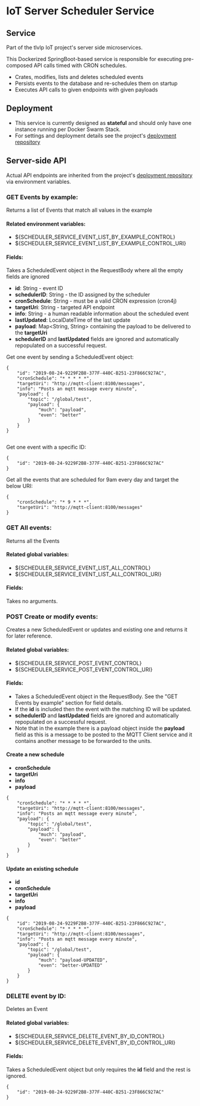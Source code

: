 # IoT Server Scheduler Service

## Service
Part of the tlvlp IoT project's server side microservices.

This Dockerized SpringBoot-based service is responsible for executing pre-composed API calls timed with CRON schedules.
- Crates, modifies, lists and deletes scheduled events
- Persists events to the database and re-schedules them on startup
- Executes API calls to given endpoints with given payloads

## Deployment
- This service is currently designed as **stateful** and should only have one instance running per Docker Swarm Stack.
- For settings and deployment details see the project's [deployment repository](https://gitlab.com/tlvlp/iot.server.deployment)

## Server-side API
Actual API endpoints are inherited from the project's [deployment repository](https://gitlab.com/tlvlp/iot.server.deployment) via environment variables.

### GET Events by example:

Returns a list of Events that match all values in the example


#### Related environment variables:
- ${SCHEDULER_SERVICE_EVENT_LIST_BY_EXAMPLE_CONTROL}
- ${SCHEDULER_SERVICE_EVENT_LIST_BY_EXAMPLE_CONTROL_URI}

#### Fields:
Takes a ScheduledEvent object in the RequestBody where all the empty fields are ignored
- **id**: String - event ID
- **schedulerID**: String - the ID assigned by the scheduler
- **cronSchedule**: String - must be a valid CRON expression (cron4j)
- **targetUri**: String - targeted API endpoint
- **info**: String - a human readable information about the scheduled event
- **lastUpdated**: LocalDateTime of the last update
- **payload**: Map<String, String> containing the payload to be delivered to the **targetUri** 
- **schedulerID** and **lastUpdated** fields are ignored and automatically repopulated on a successful request.

Get one event by sending a ScheduledEvent object:
```
{
    "id": "2019-08-24-9229F2B8-377F-440C-B251-23F866C927AC",
    "cronSchedule": "* * * * *",
    "targetUri": "http://mqtt-client:8100/messages",
    "info": "Posts an mqtt message every minute",
    "payload": {
        "topic": "/global/test",
        "payload": {
            "much": "payload",
            "even": "better"
        }
    }
}


```

Get one event with a specific ID:
```
{
    "id": "2019-08-24-9229F2B8-377F-440C-B251-23F866C927AC"
}
```

Get all the events that are scheduled for 9am every day and target the below URI:
```
{
    "cronSchedule": "* 9 * * *",
    "targetUri": "http://mqtt-client:8100/messages"
}

```

### GET All events:

Returns all the Events

#### Related global variables:
- ${SCHEDULER_SERVICE_EVENT_LIST_ALL_CONTROL}
- ${SCHEDULER_SERVICE_EVENT_LIST_ALL_CONTROL_URI}

#### Fields:
Takes no arguments.


### POST Create or modify events:

Creates a new ScheduledEvent or updates and existing one and returns it for later reference.

#### Related global variables:
- ${SCHEDULER_SERVICE_POST_EVENT_CONTROL}
- ${SCHEDULER_SERVICE_POST_EVENT_CONTROL_URI}

#### Fields:
- Takes a ScheduledEvent object in the RequestBody. See the "GET Events by example" section for field details.
- If the **id** is included then the event with the matching ID will be updated.
- **schedulerID** and **lastUpdated** fields are ignored and automatically repopulated on a successful request.
- Note that in the example there is a payload object inside the **payload** field as this is a message to be posted 
to the MQTT Client service and it contains another message to be forwarded to the units.

#### Create a new schedule
- **cronSchedule**
- **targetUri**
- **info**
- **payload**
```
{
    "cronSchedule": "* * * * *",
    "targetUri": "http://mqtt-client:8100/messages",
    "info": "Posts an mqtt message every minute",
    "payload": {
        "topic": "/global/test",
        "payload": {
            "much": "payload",
            "even": "better"
        }
    }
}
```

#### Update an existing schedule
- **id**
- **cronSchedule**
- **targetUri**
- **info**
- **payload**
```
{
    "id": "2019-08-24-9229F2B8-377F-440C-B251-23F866C927AC",
    "cronSchedule": "* * * * *",
    "targetUri": "http://mqtt-client:8100/messages",
    "info": "Posts an mqtt message every minute",
    "payload": {
        "topic": "/global/test",
        "payload": {
            "much": "payload-UPDATED",
            "even": "better-UPDATED"
        }
    }
}
```

### DELETE event by ID:

Deletes an Event 

#### Related global variables:
- ${SCHEDULER_SERVICE_DELETE_EVENT_BY_ID_CONTROL}
- ${SCHEDULER_SERVICE_DELETE_EVENT_BY_ID_CONTROL_URI}

#### Fields:
Takes a ScheduledEvent object but only requires the **id** field and the rest is ignored.
```
{
    "id": "2019-08-24-9229F2B8-377F-440C-B251-23F866C927AC"
}
```